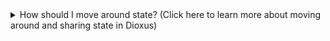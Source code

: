<details>
<summary>How should I move around state? (Click here to learn more about moving around and sharing state in Dioxus)</summary>

You will often need to move state around between your components. Dioxus provides three different ways to pass around state:

1. Just pass your values as [props](https://dioxuslabs.com/learn/0.5/reference/component_props):

```rust
fn MyComponent() {
    let count = use_signal(|| 0);

    rsx! {
        IncrementButton {
            count
        }
    }
}

#[component]
fn IncrementButton(mut count: Signal<i32>) {
    rsx! {
        button {
            onclick: move |_| count += 1,
            "Increment"
        }
    }
}
```

This is the most common way to pass state around. It is the most explicit and local to your component. Use this when it isn't overly annoying to pass around a value.

2. Use [use_context](https://dioxuslabs.com/learn/0.5/reference/context) to pass state from a parent component to all children:

```rust
struct MyState {
    count: Signal<i32>
}

fn ParentComponent() {
    // Use context provider provides an unique type to all children of this component
    use_context_provider(|| MyState { count: Signal::new(0) });

    rsx! {
        // IncrementButton will have access to the count without explicitly passing it through props
        IncrementButton {}
    }
}

#[component]
fn IncrementButton() {
    // Use context gets the value from a parent component
    let count = use_context::<MyState>().count;

    rsx! {
        button {
            onclick: move |_| count += 1,
            "Increment"
        }
    }
}
```

This is slightly less explicit than passing it as a prop, but it is still local to the component. This is really great if you want state that is global to part of your app. It lets you create multiple global-ish states while still making state different when you reuse components. If I create a new `ParentComponent`, it will have a new `MyState`.

3. Globals let you share state with your whole app with rust statics:

```rust
// Count will be created the first time you access it with the closure you pass to Signal::global
static COUNT: GlobalSignal<i32> = Signal::global(|| 0);

fn ParentComponent() {
    rsx! {
        IncrementButton {}
    }
}

#[component]
fn IncrementButton() {
    rsx! {
        button {
            // You don't need to pass anything around or get anything out of the context because COUNT is global
            onclick: move |_| *COUNT.write() += 1,
            "Increment"
        }
    }
}
```

Global state can be very ergonomic if your state is truly global, but you shouldn't use it if you need state to be different for different instances of your component. If I create another `IncrementButton` it will use the same `COUNT`. Libraries should generally avoid this to make components more reusable.

> Note: Even though it is in a static, `COUNT` will be different for each app instance (this is generally only reliant on the server).

</details>
